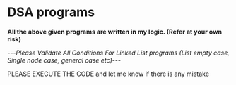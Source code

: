 # DSA programs 

**All the above given programs are written in my logic. (Refer at your own risk)**





---*Please Validate All Conditions For Linked List programs (List empty case, Single node case, general case etc)*---




PLEASE EXECUTE THE CODE and let me know if there is any mistake
